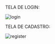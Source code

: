 TELA DE LOGIN:

![login](https://user-images.githubusercontent.com/80722767/197346165-02232054-ed37-4c75-bf35-bd1773cfdc64.png)


TELA DE CADASTRO:

![register](https://user-images.githubusercontent.com/80722767/197346170-58acbb62-69b4-4a00-8ee7-4494a66eadeb.png)

